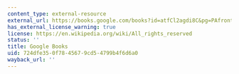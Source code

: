 ```yaml
---
content_type: external-resource
external_url: https://books.google.com/books?id=atfCl2agdi8C&pg=PAfrontcover#v=onepage&q&f=false
has_external_license_warning: true
license: https://en.wikipedia.org/wiki/All_rights_reserved
status: ''
title: Google Books
uid: 724dfe35-0f78-4567-9cd5-4799b4f6d6a0
wayback_url: ''
---
```

